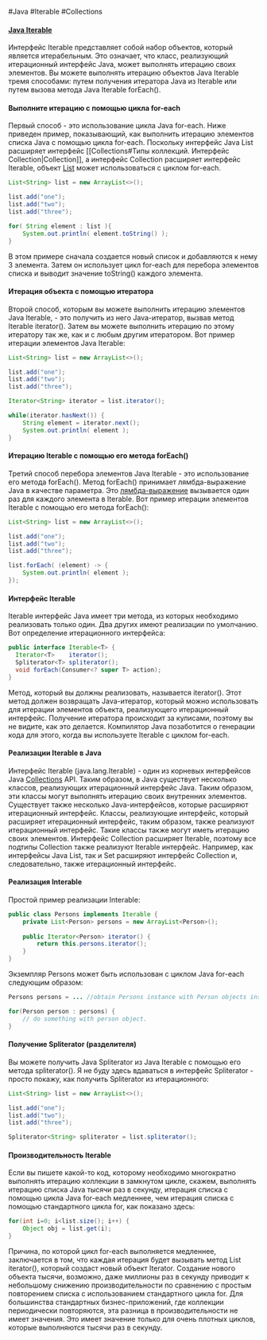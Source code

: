 #Java #Iterable #Collections 
#### [Java Iterable](https://www.jenkov.com/tutorials/java-collections/iterable.html) ####

Интерфейс Iterable представляет собой набор объектов, который является итерабельным. Это означает, что класс, реализующий итерационный интерфейс Java, может выполнять итерацию своих элементов. Вы можете выполнять итерацию объектов Java Iterable тремя способами: путем получения итератора Java из Iterable или путем вызова метода Java Iterable forEach(). 
#### Выполните итерацию с помощью цикла for-each ####

Первый способ - это использование цикла Java for-each. Ниже приведен пример, показывающий, как выполнить итерацию элементов списка Java с помощью цикла for-each. Поскольку интерфейс Java List расширяет интерфейс [[Collections#Типы коллекций. Интерфейс Collection|Collection]], а интерфейс Collection расширяет интерфейс Iterable, объект [List](List) может использоваться с циклом for-each.
```java
List<String> list = new ArrayList<>();

list.add("one");
list.add("two");
list.add("three");

for( String element : list ){
    System.out.println( element.toString() );
}
```
В этом примере сначала создается новый список и добавляются к нему 3 элемента. Затем он использует цикл for-each для перебора элементов списка и выводит значение toString() каждого элемента.
#### Итерация объекта с помощью итератора ####

Второй способ, которым вы можете выполнить итерацию элементов Java Iterable, - это получить из него Java-итератор, вызвав метод Iterable iterator(). Затем вы можете выполнить итерацию по этому итератору так же, как и с любым другим итератором.  Вот пример итерации элементов Java Iterable:
```java
List<String> list = new ArrayList<>();

list.add("one");
list.add("two");
list.add("three");

Iterator<String> iterator = list.iterator();

while(iterator.hasNext()) {
    String element = iterator.next();
    System.out.println( element );
}
```
#### Итерацию Iterable с помощью его метода forEach() ####

Третий способ перебора элементов Java Iterable - это использование его метода forEach(). Метод forEach() принимает лямбда-выражение Java в качестве параметра. Это [лямбда-выражение](Lambda) вызывается один раз для каждого элемента в Iterable. Вот пример итерации элементов Iterable с помощью его метода forEach():
```java
List<String> list = new ArrayList<>();

list.add("one");
list.add("two");
list.add("three");

list.forEach( (element) -> {
    System.out.println( element );
});
```
#### Интерфейс Iterable ####

Iterable интерфейс Java имеет три метода, из которых необходимо реализовать только один. Два других имеют реализации по умолчанию. Вот определение итерационного интерфейса:
```java
public interface Iterable<T> {
  Iterator<T>    iterator();
  Spliterator<T> spliterator();
  void forEach(Consumer<? super T> action);
}
```
Метод, который вы должны реализовать, называется iterator(). Этот метод должен возвращать Java-итератор, который можно использовать для итерации элементов объекта, реализующего итерационный интерфейс. Получение итератора происходит за кулисами, поэтому вы не видите, как это делается. Компилятор Java позаботится о генерации кода для этого, когда вы используете Iterable с циклом for-each.
#### Реализации Iterable в Java ####

Интерфейс Iterable (java.lang.Iterable) - один из корневых интерфейсов Java [Collections](Collections) API. Таким образом, в Java существует несколько классов, реализующих итерационный интерфейс Java. Таким образом, эти классы могут выполнять итерацию своих внутренних элементов.
Существует также несколько Java-интерфейсов, которые расширяют итерационный интерфейс. Классы, реализующие интерфейс, который расширяет итерационный интерфейс, таким образом, также реализуют итерационный интерфейс. Такие классы также могут иметь итерацию своих элементов.
Интерфейс Collection расширяет Iterable, поэтому все подтипы Collection также реализуют Iterable интерфейс. Например, как интерфейсы Java List, так и Set расширяют интерфейс Collection и, следовательно, также итерационный интерфейс.
#### Реализация Interable ####

Простой пример реализации Interable:
```java
public class Persons implements Iterable {
    private List<Person> persons = new ArrayList<Person>();    
    
    public Iterator<Person> iterator() {
        return this.persons.iterator();
    }
}
```
Экземпляр Persons может быть использован с циклом Java for-each следующим образом:
```java
Persons persons = ... //obtain Persons instance with Person objects inside.

for(Person person : persons) {
    // do something with person object.
}
```
#### Получение Spliterator (разделителя) ####

Вы можете получить Java Spliterator из Java Iterable с помощью его метода spliterator(). Я не буду здесь вдаваться в интерфейс Spliterator - просто покажу, как получить Spliterator из итерационного:
```java
List<String> list = new ArrayList<>();

list.add("one");
list.add("two");
list.add("three");

Spliterator<String> spliterator = list.spliterator();
```
#### Производительность Iterable ####

Если вы пишете какой-то код, которому необходимо многократно выполнять итерацию коллекции в замкнутом цикле, скажем, выполнять итерацию списка Java тысячи раз в секунду, итерация списка с помощью цикла Java for-each медленнее, чем итерация списка с помощью стандартного цикла for, как показано здесь:
```java
for(int i=0; i<list.size(); i++) {
    Object obj = list.get(i);
}
```
Причина, по которой цикл for-each выполняется медленнее, заключается в том, что каждая итерация будет вызывать метод List iterator(), который создаст новый объект Iterator. Создание нового объекта тысячи, возможно, даже миллионы раз в секунду приводит к небольшому снижению производительности по сравнению с простым повторением списка с использованием стандартного цикла for.
Для большинства стандартных бизнес-приложений, где коллекции периодически повторяются, эта разница в производительности не имеет значения. Это имеет значение только для очень плотных циклов, которые выполняются тысячи раз в секунду.